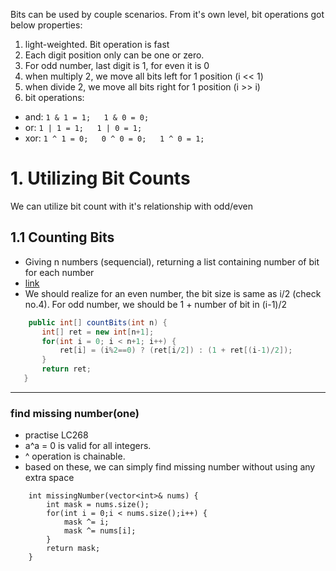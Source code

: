 Bits can be used by couple scenarios. From it's own level, bit operations got below properties:
 1. light-weighted. Bit operation is fast
 1. Each digit position only can be one or zero. 
 1. For odd number, last digit is 1, for even it is 0
 1. when multiply 2, we move all bits left for 1 position (i << 1)
 1. when divide 2, we move all bits right for 1 position (i >> i)
 1. bit operations:
   - and: `1 & 1 = 1;   1 & 0 = 0;`
   - or:  `1 | 1 = 1;   1 | 0 = 1;`
   - xor: `1 ^ 1 = 0;   0 ^ 0 = 0;   1 ^ 0 = 1;`

# 1. Utilizing Bit Counts
We can utilize bit count with it's relationship with odd/even
## 1.1 Counting Bits
 - Giving n numbers (sequencial), returning a list containing number of bit for each number
 - [link](https://leetcode.com/submissions/detail/651417380/)
 - We should realize for an even number, the bit size is same as i/2 (check no.4). For odd number, we should be 1 + number of bit in (i-1)/2
 ```java
     public int[] countBits(int n) {
        int[] ret = new int[n+1];
        for(int i = 0; i < n+1; i++) {
            ret[i] = (i%2==0) ? (ret[i/2]) : (1 + ret[(i-1)/2]);
        }
        return ret;
    }
 ```

--------------------------------------------------------------------------------

### find missing number(one)
- practise LC268
- a^a = 0 is valid for all integers.
- ^ operation is chainable.
- based on these, we can simply find missing number without using any extra space
```
    int missingNumber(vector<int>& nums) {
        int mask = nums.size();
        for(int i = 0;i < nums.size();i++) {
            mask ^= i;
            mask ^= nums[i];
        }
        return mask;
    }
```
